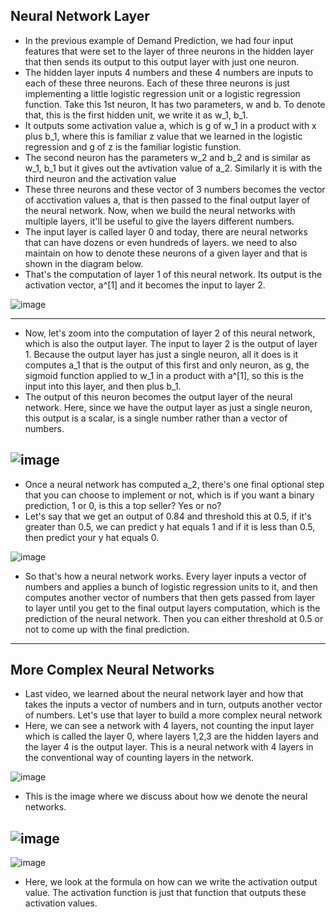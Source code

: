 ## Neural Network Layer

- In the previous example of Demand Prediction, we had four input features that were set to the layer of three neurons in the hidden layer that then sends its output to this output layer with just one neuron.
- The hidden layer inputs 4 numbers and these 4 numbers are inputs to each of these three neurons. Each of these three neurons is just implementing a little logistic regression unit or a logistic regression function. Take this 1st neuron, It has two parameters, w and b. To denote that, this is the first hidden unit, we write it as w_1, b_1.
- It outputs some activation value a, which is g of w_1 in a product with x plus b_1, where this is familiar z value that we learned in the logistic regression and g of z is the familiar logistic funstion.
- The second neuron has the parameters w_2 and b_2 and is similar as w_1, b_1 but it gives out the avtivation value of a_2. Similarly it is with the third neuron and the activation value
- These three neurons and these vector of 3 numbers becomes the vector of acctivation values a, that is then passed to the final output layer of the neural network. Now, when we build the neural networks with multiple layers, it'll be useful to give the layers different numbers.
- The input layer is called layer 0 and today, there are neural networks that can have dozens or even hundreds of layers. we need to also maintain on how to denote these neurons of a given layer and that is shown in the diagram below.
- That's the computation of layer 1 of this neural network. Its output is the activation vector, a^[1] and it becomes the input to layer 2. 

![image](https://github.com/user-attachments/assets/fa57ba74-e692-420a-a373-933f4294e002)

---

- Now, let's zoom into the computation of layer 2 of this neural network, which is also the output layer. The input to layer 2 is the output of layer 1. Because the output layer has just a single neuron, all it does is it computes a_1 that is the output of this first and only neuron, as g, the sigmoid function applied to w_1 in a product with a^[1], so this is the input into this layer, and then plus b_1.
- The output of this neuron becomes the output layer of the neural network. Here, since we have the output layer as just a single neuron, this output is a scalar, is a single number rather than a vector of numbers.

![image](https://github.com/user-attachments/assets/8a3343f6-7ca8-4c82-b99c-39d8ab78452f)
---

- Once a neural network has computed a_2, there's one final optional step that you can choose to implement or not, which is if you want a binary prediction, 1 or 0, is this a top seller? Yes or no?
- Let's say that we get an output of 0.84 and threshold this at 0.5, if it's greater than 0.5, we can predict y hat equals 1 and if it is less than 0.5, then predict your y hat equals 0.

![image](https://github.com/user-attachments/assets/cbddb976-cf2a-472e-ba28-2250c28899a9)

- So that's how a neural network works. Every layer inputs a vector of numbers and applies a bunch of logistic regression units to it, and then computes another vector of numbers that then gets passed from layer to layer until you get to the final output layers computation, which is the prediction of the neural network. Then you can either threshold at 0.5 or not to come up with the final prediction.

---

## More Complex Neural Networks

- Last video, we learned about the neural network layer and how that takes the inputs a vector of numbers and in turn, outputs another vector of numbers. Let's use that layer to build a more complex neural network
- Here, we can see a network with 4 layers, not counting the input layer which is called the layer 0, where layers 1,2,3 are the hidden layers and the layer 4 is the output layer. This is a neural network with 4 layers in the conventional way of counting layers in the network.

![image](https://github.com/user-attachments/assets/def67e5e-a123-4a87-b3ae-ea2e24f52bf0)

- This is the image where we discuss about how we denote the neural networks.

![image](https://github.com/user-attachments/assets/2d1e43ab-4d14-42ff-948d-af61552cdc96)
---
![image](https://github.com/user-attachments/assets/6597069b-4d00-47b8-a071-a5c1cfd4adc0)

- Here, we look at the formula on how can we write the activation output value. The activation function is just that function that outputs these activation values. 
